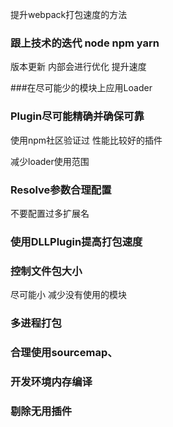 提升webpack打包速度的方法



### 跟上技术的迭代 node npm yarn

版本更新 内部会进行优化  提升速度



###在尽可能少的模块上应用Loader

### Plugin尽可能精确并确保可靠



使用npm社区验证过   性能比较好的插件

减少loader使用范围



### Resolve参数合理配置



不要配置过多扩展名



### 使用DLLPlugin提高打包速度



### 控制文件包大小

尽可能小 减少没有使用的模块



### 多进程打包



### 合理使用sourcemap、



### 开发环境内存编译

### 剔除无用插件







